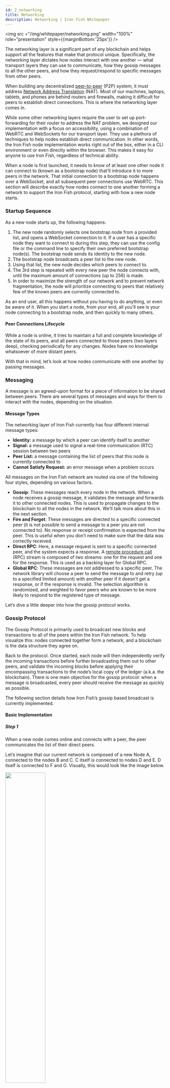 ```yaml
---
id: 2_networking
title: Networking
description: Networking | Iron Fish Whitepaper
---
```


<img src ="/img/whitepaper/networking.png" width="100%" role="presentation" style={{marginBottom:'25px'}} />

The networking layer is a significant part of any blockchain and helps support all the features that make that protocol unique. Specifically, the networking layer dictates how nodes interact with one another — what transport layers they can use to communicate, how they gossip messages to all the other peers, and how they request/respond to specific messages from other peers.

When building any decentralized [peer-to-peer](https://en.wikipedia.org/wiki/Peer-to-peer) (P2P) system, it must address [Network Address Translation](https://docs.libp2p.io/concepts/nat/) (NAT). Most of our machines, laptops, tablets, and phones are behind routers and firewalls, making it difficult for peers to establish direct connections. This is where the networking layer comes in.

While some other networking layers require the user to set up port-forwarding for their router to address the NAT problem, we designed our implementation with a focus on accessibility, using a combination of WebRTC and WebSockets for our transport layer. They use a plethora of techniques to help nodes establish direct communication. In other words, the Iron Fish node implementation works right out of the box, either in a CLI environment or even directly within the browser. This makes it easy for anyone to use Iron Fish, regardless of technical ability.

When a node is first launched, it needs to know of at least one other node it can connect to (known as a bootstrap node) that’ll introduce it to more peers in the network. That initial connection to a bootstrap node happens over a WebSocket, and all subsequent peer connections use WebRTC. This section will describe exactly how nodes connect to one another forming a network to support the Iron Fish protocol, starting with how a new node starts.

### Startup Sequence

As a new node starts up, the following happens:

1. The new node randomly selects one bootstrap node from a provided list, and opens a WebSocket connection to it. If a user has a specific node they want to connect to during this step, they can use the config file or the command line to specify their own preferred bootstrap node(s). The bootstrap node sends its identity to the new node.
2. The bootstrap node broadcasts a peer list to the new node.
3. Using that list, the new node decides which peers to connect to.
4. The 3rd step is repeated with every new peer the node connects with, until the maximum amount of connections (up to 256) is made.
5. In order to maximize the strength of our network and to prevent network fragmentation, the node will prioritize connecting to peers that relatively few of the known peers are currently connected to.

As an end user, all this happens without you having to do anything, or even be aware of it. When you start a node, from your end, all you’ll see is your node connecting to a bootstrap node, and then quickly to many others.

#### Peer Connections Lifecycle

While a node is online, it tries to maintain a full and complete knowledge of the state of its peers, and all peers connected to those peers (two layers deep), checking periodically for any changes. Nodes have no knowledge whatsoever of more distant peers.

With that in mind, let’s look at how nodes communicate with one another by passing messages.

### Messaging

A message is an agreed-upon format for a piece of information to be shared between peers. There are several types of messages and ways for them to interact with the nodes, depending on the situation.

#### Message Types

The networking layer of Iron Fish currently has four different internal message types:

- **Identity:** a message by which a peer can identify itself to another
- **Signal:** a message used to signal a real-time communication (RTC) session between two peers
- **Peer List:** a message containing the list of peers that this node is currently connected to
- **Cannot Satisfy Request:** an error message when a problem occurs

All messages on the Iron Fish network are routed via one of the following four styles, depending on various factors.

- **Gossip**: These messages reach every node in the network. When a node receives a gossip message, it validates the message and forwards it to other connected nodes. This is used to propagate changes to the blockchain to all the nodes in the network. We’ll talk more about this in the next section.
- **Fire and Forget**: These messages are directed to a specific connected peer (it is not possible to send a message to a peer you are not connected to). No response or receipt confirmation is expected from the peer. This is useful when you don’t need to make sure that the data was correctly received.
- **Direct RPC**: Here, a message request is sent to a specific connected peer, and the system expects a response. A [remote procedure call](https://www.geeksforgeeks.org/remote-procedure-call-rpc-in-operating-system/) (RPC) stream is composed of two streams: one for the request and one for the response. This is used as a backing layer for Global RPC.
- **Global RPC**: These messages are not addressed to a specific peer. The network library will choose a peer to send the message to and retry (up to a specified limited amount) with another peer if it doesn't get a response, or if the response is invalid. The selection algorithm is randomized, and weighted to favor peers who are known to be more likely to respond to the registered type of message.

Let’s dive a little deeper into how the gossip protocol works.

### Gossip Protocol

The Gossip Protocol is primarily used to broadcast new blocks and transactions to all of the peers within the Iron Fish network. To help visualize this: nodes connected together form a network, and a blockchain is the data structure they agree on.

Back to the protocol. Once started, each node will then independently verify the incoming transactions before further broadcasting them out to other peers, and validate the incoming blocks before applying their encompassing transactions to the node’s local copy of the ledger (a.k.a. the blockchain). There is one main objective for the gossip protocol: when a message is broadcasted, every peer should receive the message as quickly as possible.

The following section details how Iron Fish’s gossip based broadcast is currently implemented.

#### Basic Implementation

##### Step 1

When a new node comes online and connects with a peer, the peer communicates the list of their direct peers.

Let’s imagine that our current network is composed of a new Node A, connected to the nodes B and C. C itself is connected to nodes D and E. D itself is connected to F and G. Visually, this would look like the image below.

<img src ="/img/whitepaper/network/nodes.svg" width="50%" role="presentation" />
<br />
<em>Visualization of how our example nodes are connected.</em>
<br />
<br />

Nodes are only aware of their direct neighbors, and their neighbor’s neighbors. Node A will have no knowledge of Nodes beyond D and E.

Node A can now decide to connect to some of the peers, and will store a copy of each node peers list.

##### Step 2

When node A decides to broadcast a new message, it’ll send out a Gossip-type message to all of its connected peers (in this example, C and B).

<img src ="/img/whitepaper/network/nodes2.svg" width="50%" role="presentation" />
<br />
<br />

Then, each subsequent node will broadcast the message to their other peers, until the entire network receives the message. In this example, C broadcasts the message to D and E. Then D broadcasts the message to F and G.

<img src ="/img/whitepaper/network/nodes3.svg" width="50%" role="presentation" />
<img src ="/img/whitepaper/network/nodes4.svg" width="50%" role="presentation" />

#### Optimization

To reduce network congestion, we implemented the following Gossip Protocol improvements.

##### Local history

In an effort to avoid an infinite broadcast of the same message, each node stores a set of all the gossiped messages it has seen. When a node receives a gossip-type message already in the set (meaning it was seen before), it ignores the message. The set that keeps track of these gossip-type messages is bound to a specific size and old ones are evicted in a first-in first-out order.

##### Neighbor cast

To avoid spamming the peers with duplicated messages, we implemented two other solutions:

- When Node A gossips a message to Node B, Node B does not send back the message to Node A.
- When Node A sends a message to Node B, Node B (knowing that A already took care of it) will avoid sending messages to any peer Nodes A and B are both connected to.

In the example below, Node A is connected to B, C, D, E, and stores a list of peers connections two levels deep.

When Node A gossips a message, the propagation happens in two steps:

1. Node A broadcasts to Nodes B, C, D and E.
2. Node B forwards the message to G. It does not forward it to C and E because it knows that Node A is connected to them and already sent it. Node C forwards the message to H. Node D forwards to I and Node E to F.

<img src ="/img/whitepaper/network/nodes5.svg" width="100%" role="presentation" />

When Node F gossips a message, in this example, the propagation happens in four steps:

1. Node F broadcasts the message to Node E.
2. Node E forwards the message to both A and B.
3. Node B forward to G. It does not forward to A because it knows that E is connected to A. It does not forward to C, because it knows it is connected to A.
4. Node C and Node D both forward the message to H and I .

<img src ="/img/whitepaper/network/nodes6.svg" width="100%" role="presentation" />

##### Looking Forward

We are exploring how to improve the block propagation at the application level before the main net launch. Instead of sending the entire block, a node will first send a header of the block. The peer node can then verify that it didn’t already receive it before requesting the data of the full block. We are also considering other implementations like [IBLTs](https://gist.github.com/gavinandresen/e20c3b5a1d4b97f79ac2) or [Minisketch](https://github.com/sipa/minisketch) to understand the pros and cons of each solution.
